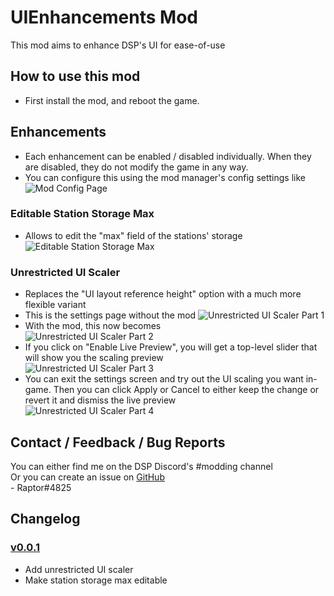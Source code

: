 # UIEnhancements Mod
This mod aims to enhance DSP's UI for ease-of-use

## How to use this mod
* First install the mod, and reboot the game.

## Enhancements

* Each enhancement can be enabled / disabled individually. When they are disabled, they do not modify the game in any way.  
* You can configure this using the mod manager's config settings like  
![Mod Config Page](https://github.com/Velociraptor115/DSPMods/blob/main/UIEnhancements/Docs/BepInConfig.png?raw=true)  

### Editable Station Storage Max

* Allows to edit the "max" field of the stations' storage  
![Editable Station Storage Max](https://github.com/Velociraptor115/DSPMods/blob/main/UIEnhancements/Docs/EditableStationStorageMax.png?raw=true)  

### Unrestricted UI Scaler

* Replaces the "UI layout reference height" option with a much more flexible variant  
* This is the settings page without the mod
![Unrestricted UI Scaler Part 1](https://github.com/Velociraptor115/DSPMods/blob/main/UIEnhancements/Docs/UnrestrictedUIScaler_P1.png?raw=true)  
* With the mod, this now becomes  
![Unrestricted UI Scaler Part 2](https://github.com/Velociraptor115/DSPMods/blob/main/UIEnhancements/Docs/UnrestrictedUIScaler_P2.png?raw=true)  
* If you click on "Enable Live Preview", you will get a top-level slider that will show you the scaling preview  
![Unrestricted UI Scaler Part 3](https://github.com/Velociraptor115/DSPMods/blob/main/UIEnhancements/Docs/UnrestrictedUIScaler_P3.png?raw=true)  
* You can exit the settings screen and try out the UI scaling you want in-game. Then you can click Apply or Cancel to either keep the change or revert it and dismiss the live preview   
![Unrestricted UI Scaler Part 4](https://github.com/Velociraptor115/DSPMods/blob/main/UIEnhancements/Docs/UnrestrictedUIScaler_P4.png?raw=true)  

## Contact / Feedback / Bug Reports
You can either find me on the DSP Discord's #modding channel  
Or you can create an issue on [GitHub](https://github.com/Velociraptor115/DSPMods)  
\- Raptor#4825

## Changelog

### [v0.0.1](https://dsp.thunderstore.io/package/Raptor/UIEnhancements/0.0.1/)

* Add unrestricted UI scaler
* Make station storage max editable